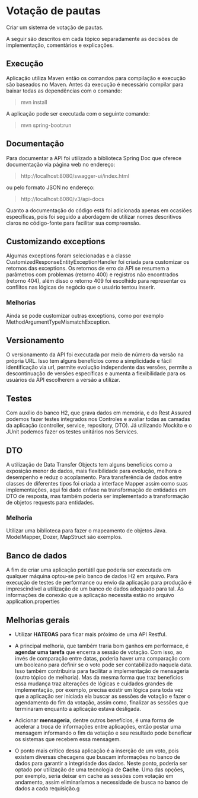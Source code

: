 # Votação de pautas

Criar um sistema de votação de pautas.

A seguir são descritos em cada tópico separadamente as decisões de implementação, comentários e explicações.

## Execução

Aplicação utiliza Maven então os comandos para compilação e execução são baseados no Maven.
Antes da execução é necessário compilar para baixar todas as dependências com o comando:

> mvn install

A aplicação pode ser executada com o seguinte comando:

> mvn spring-boot:run

## Documentação

Para documentar a API foi utilizado a biblioteca Spring Doc que oferece documentação via página web no endereço:

> http://localhost:8080/swagger-ui/index.html

ou pelo formato JSON no endereço:

> http://localhost:8080/v3/api-docs

Quanto a documentação do código está foi adicionada apenas em ocasiões específicas, pois foi seguido a abordagem de utilizar nomes descritivos claros no código-fonte para facilitar sua compreensão.

## Customizando exceptions

Algumas exceptions foram selecionadas e a classe CustomizedResponseEntityExceptionHandler foi criada para customizar os retornos das exceptions.
Os retornos de erro da API se resumem a parâmetros com problemas (retorno 400) e registros não encontrados (retorno 404), além disso o retorno 409 foi escolhido para representar os conflitos nas lógicas de negócio que o usuário tentou inserir.

### Melhorias

Ainda se pode customizar outras exceptions, como por exemplo MethodArgumentTypeMismatchException.

## Versionamento

O versionamento da API foi executada por meio de número da versão na própria URL. Isso tem alguns benefícios como a simplicidade e fácil identificação via url, permite evolução independente das versões, permite a descontinuação de versões específicas e aumenta a flexibilidade para os usuários da API escolherem a versão a utilizar.

## Testes

Com auxílio do banco H2, que grava dados em memória, e do Rest Assured podemos fazer testes integrados nos Controles e avaliar todas as camadas da aplicação (controller, service, repository, DTO).
Já utilizando Mockito e o JUnit podemos fazer os testes unitários nos Services.

## DTO

A utilização de Data Transfer Objects tem alguns benefícios como a exposição menor de dados, mais flexibilidade para evolução, melhora o desempenho e reduz o acoplamento.
Para transferência de dados entre classes de diferentes tipos foi criada a interface Mapper assim como suas implementações, aqui foi dado enfase na transformação de entidades em DTO de resposta, mas também poderia ser implementado a transformação de objetos requests para entidades.

### Melhoria

Utilizar uma biblioteca para fazer o mapeamento de objetos Java. ModelMapper, Dozer, MapStruct são exemplos.

## Banco de dados

A fim de criar uma aplicação portátil que poderia ser executada em qualquer máquina optou-se pelo banco de dados H2 em arquivo.
Para execução de testes de performance ou envio da aplicação para produção é imprescindível a utilização de um banco de dados adequado para tal.
As informações de conexão que a aplicação necessita estão no arquivo application.properties

## Melhorias gerais

- Utilizar **HATEOAS** para ficar mais próximo de uma API Restful.

- A principal melhoria, que também traria bom ganhos em performace, é **agendar uma tarefa** que encerra a sessão de votação.
Com isso, ao invés de comparação entre datas, poderia haver uma comparação com um booleano para definir se o voto pode ser contabilizado naquela data.
Isso também contribuiria para facilitar a implementação de mensageria (outro tópico de melhoria).
Mas da mesma forma que traz benefícios essa mudança traz alterações de lógicas e cuidados grandes de implementação, por exemplo, precisa existir um lógica para toda vez que a aplicação ser iniciada ela buscar as sessões de votação e fazer o agendamento do fim da votação, assim como, finalizar as sessões que terminaram enquanto a aplicação estava desligada.

- Adicionar **mensageria**, dentre outros benefícios, é uma forma de acelerar a troca de informações entre aplicações, então postar uma mensagem informando o fim da votação e seu resultado pode beneficar os sistemas que recebem essa mensagem.

- O ponto mais crítico dessa aplicação é a inserção de um voto, pois existem diversas checagens que buscam informações no banco de dados para garantir a integridade dos dados. Neste ponto, poderia ser optado por utilização de uma tecnologia de **Cache**. Uma das opções, por exemplo, seria deixar em cache as sessões com votação em andamento, assim eliminaríamos a necessidade de busca no banco de dados a cada requisição.g

